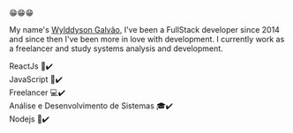 :grin::grin::grin:

My name's <a href="https://www.linkedin.com/in/jos%C3%A9-wylddyson-galv%C3%A3o-3b6365132/">Wylddyson Galvão</a>, I've been a FullStack developer since 2014 and since then I've been more in love with development.
I currently work as a freelancer and study systems analysis and development.

ReactJs :rocket::heavy_check_mark:
<br>
JavaScript :rocket::heavy_check_mark:
<br>
Freelancer :computer::heavy_check_mark:
<br>
Análise e Desenvolvimento de Sistemas :mortar_board::heavy_check_mark:
<br>
Nodejs :rocket::heavy_check_mark:
<!--
**wylddysongalvao/wylddysongalvao** is a ✨ _special_ ✨ repository because its `README.md` (this file) appears on your GitHub profile.

Here are some ideas to get you started:

- 🔭 I’m currently working on ...
- 🌱 I’m currently learning ...
- 👯 I’m looking to collaborate on ...
- 🤔 I’m looking for help with ...
- 💬 Ask me about ...
- 📫 How to reach me: ...
- 😄 Pronouns: ...
- ⚡ Fun fact: ...
-->
